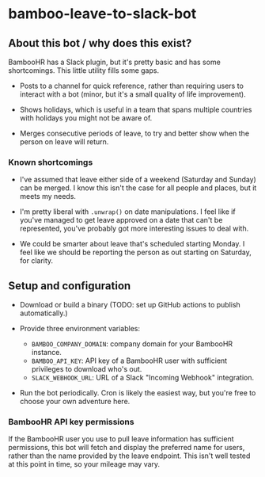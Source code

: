 # bamboo-leave-to-slack-bot

## About this bot / why does this exist?

BambooHR has a Slack plugin, but it's pretty basic and has some shortcomings. This little utility fills some gaps.

- Posts to a channel for quick reference, rather than requiring users to interact with a bot (minor, but it's a small quality of life improvement).

- Shows holidays, which is useful in a team that spans multiple countries with holidays you might not be aware of.

- Merges consecutive periods of leave, to try and better show when the person on leave will return.

### Known shortcomings

- I've assumed that leave either side of a weekend (Saturday and Sunday) can be merged. I know this isn't the case for all people and places, but it meets my needs.

- I'm pretty liberal with `.unwrap()` on date manipulations. I feel like if you've managed to get leave approved on a date that can't be represented, you've probably got more interesting issues to deal with. 

- We could be smarter about leave that's scheduled starting Monday. I feel like we should be reporting the person as out starting on Saturday, for clarity.

## Setup and configuration

- Download or build a binary (TODO: set up GitHub actions to publish automatically.)

- Provide three environment variables:
    - `BAMBOO_COMPANY_DOMAIN`: company domain for your BambooHR instance.
    - `BAMBOO_API_KEY`: API key of a BambooHR user with sufficient privileges to download who's out.
    - `SLACK_WEBHOOK_URL`: URL of a Slack "Incoming Webhook" integration.

- Run the bot periodically. Cron is likely the easiest way, but you're free to choose your own adventure here.

### BambooHR API key permissions

If the BambooHR user you use to pull leave information has sufficient permissions, this bot will fetch and display the preferred name for users, rather than the name provided by the leave endpoint. This isn't well tested at this point in time, so your mileage may vary.
